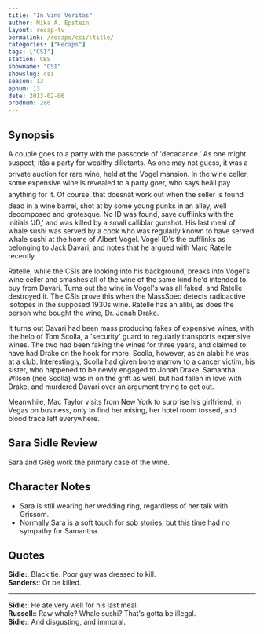 ```yaml
---
title: "In Vino Veritas"
author: Mika A. Epstein
layout: recap-tv
permalink: /recaps/csi/:title/
categories: ["Recaps"]
tags: ["CSI"]
station: CBS
showname: "CSI"
showslug: csi
season: 13  
epnum: 13  
date: 2013-02-06
prodnum: 286  
---
```


## Synopsis

A couple goes to a party with the passcode of 'decadance.' As one might suspect, itâs a party for wealthy dilletants. As one may not guess, it was a private auction for rare wine, held at the Vogel mansion. In the wine celler, some expensive wine is revealed to a party goer, who says heâll pay anything for it. Of course, that doesnât work out when the seller is found dead in a wine barrel, shot at by some young punks in an alley, well decomposed and grotesque. No ID was found, save cufflinks with the initials 'JD,' and was killed by a small calliblar gunshot. His last meal of whale sushi was served by a cook who was regularly known to have served whale sushi at the home of Albert Vogel. Vogel ID's the cufflinks as belonging to Jack Davari, and notes that he argued with Marc Ratelle recently.

Ratelle, while the CSIs are looking into his background, breaks into Vogel's wine celler and smashes all of the wine of the same kind he'd intended to buy from Davari. Turns out the wine in Vogel's was all faked, and Ratelle destroyed it. The CSIs prove this when the MassSpec detects radioactive isotopes in the supposed 1930s wine. Ratelle has an alibi, as does the person who bought the wine, Dr. Jonah Drake.

It turns out Davari had been mass producing fakes of expensive wines, with the help of Tom Scolla, a 'security' guard to regularly transports expensive wines. The two had been faking the wines for three years, and claimed to have had Drake on the hook for more. Scolla, however, as an alabi: he was at a club. Interestingly, Scolla had given bone marrow to a cancer victim, his sister, who happened to be newly engaged to Jonah Drake. Samantha Wilson (nee Scolla) was in on the grift as well, but had fallen in love with Drake, and murdered Davari over an argument trying to get out.

Meanwhile, Mac Taylor visits from New York to surprise his girlfriend, in Vegas on business, only to find her mising, her hotel room tossed, and blood trace left everywhere. 

## Sara Sidle Review

Sara and Greg work the primary case of the wine.

## Character Notes

* Sara is still wearing her wedding ring, regardless of her talk with Grissom.   
* Normally Sara is a soft touch for sob stories, but this time had no sympathy for Samantha.

## Quotes

**Sidle:**: Black tie. Poor guy was dressed to kill.  
**Sanders:**: Or be killed.  

* * *

**Sidle:**: He ate very well for his last meal.  
**Russell:**: Raw whale? Whale sushi? That's gotta be illegal.  
**Sidle:**: And disgusting, and immoral.

